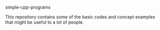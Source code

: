 

simple-cpp-programs

This repository contains some of the basic codes and concept examples that might be useful to a lot of people.



